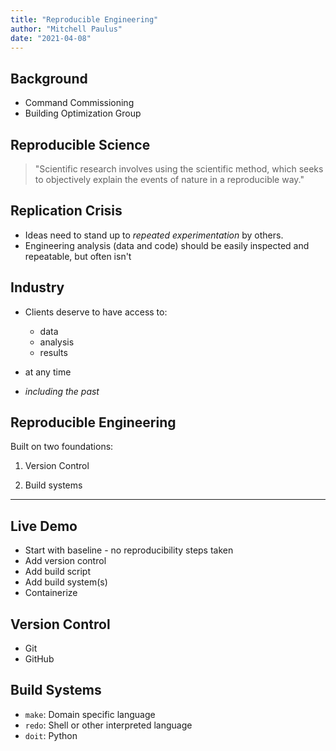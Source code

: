```yaml
---
title: "Reproducible Engineering"
author: "Mitchell Paulus"
date: "2021-04-08"
---
```


## Background

- Command Commissioning
- Building Optimization Group


## Reproducible Science

> "Scientific research involves using the scientific method, which seeks
> to objectively explain the events of nature in a reproducible way."


## Replication Crisis

- Ideas need to stand up to *repeated experimentation* by others.
- Engineering analysis (data and code) should be easily inspected and
  repeatable, but often isn't

## Industry

- Clients deserve to have access to:
    - data
    - analysis
    - results

- at any time
- *including the past*

## Reproducible Engineering

Built on two foundations:

1. Version Control

2. Build systems

-----

## Live Demo

- Start with baseline - no reproducibility steps taken
- Add version control
- Add build script
- Add build system(s)
- Containerize


## Version Control

- Git
- GitHub

## Build Systems

- `make`: Domain specific language
- `redo`: Shell or other interpreted language
- `doit`: Python

